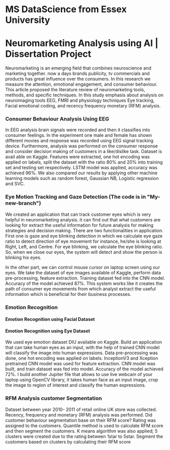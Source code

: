 # MS DataScience from Essex University
# Neuromarketing Analysis using AI | Dissertation Project

Neuromarketing is an emerging field that combines neuroscience and marketing together. now a days brands publicity, tv commercials and products has great influence over the consumers. In this research we measure the attention, emotional engagement, and consumer behaviour. 
This article proposed the literature review of neuromarketing tools, methods, and specific techniques. In this study emphasis about analysis on neuroimaging tools EEG, FMRI and physiology techniques Eye tracking, Facial emotional coding, and recency frequency monetary (RFM) analysis. 

### Consumer Behaviour Analysis Using EEG
In EEG analysis brain signals were recorded and then it classifies into consumer feelings. In the experiment one male and female has shown different movies and response was recorded using EEG signal tracking device. Furthermore, analysis was performed on the consumer response and consider decision making of customers in a like/dislike task. Dataset is avail able on Kaggle. Features were extracted, one hot encoding was applied on labels, split the dataset with the ratio 80% and 20% into training set and testing set respectively. LSTM model was applied, accuracy was achieved 96%. We also compared our results by applying other machine learning models such as random forest, Gaussian NB, Logistic regression and SVC.

### Eye Motion Tracking and Gaze Detection (The code is in "My-new-branch")
We created an application that can track customer eyes which is very helpful in neuromarketing analysis. it can find out that what customers are looking for extract the useful information for future analysis for making strategies and decision making. There are two functionalities in application. First one is gaze and eye blinking detection in which we calculate eye gaze ratio to detect direction of eye movement for instance, he/she is looking at Right, Left, and Centre. For eye blinking, we calculate the eye blinking ratio. So, when we close our eyes, the system will detect and show the person is blinking his eyes. 

In the other part, we can control mouse cursor on laptop screen using our eyes. We take the dataset of eye images available of Kaggle, perform data pre-processing, feature extraction. Training dataset fed into the CNN model. Accuracy of the model achieved 87%. This system works like it creates the path of consumer eye movements from which analyst extract the useful information which is beneficial for their business processes.


### Emotion Recognition

#### Emotion Recognition using Facial Dataset

#### Emotion Recognition using Eye Dataset
We used eye emotion dataset DIU available on Kaggle. Build an application that can take human eyes as an input, with the help of trained CNN model will classify the image into human expressions. Data pre-processing was done, one hot encoding was applied on labels. InceptionV3 and Xception pretrained CNN model was used for feature extraction. CNN model was built, and train dataset was fed into model. Accuracy of the model achieved 72%. I build another Jupiter file that allows to use live webcam of your laptop using OpenCV library, it takes human face as an input image, crop the image to region of interest and classify the human expressions.


### RFM Analysis customer Segmentation
Dataset between year 2010- 2011 of retail online UK store was collected. Recency, frequency and monetary (RFM) analysis was performed. Did customer behaviour segmentation base on their RFM score? Rating was assigned to the customers. Quantile method is used to calculate RFM score and then segment the customers. K means algorithm was also applied; 5 clusters were created due to the rating between 1star to 5star. Segment the customers based on clusters by calculating their RFM score

